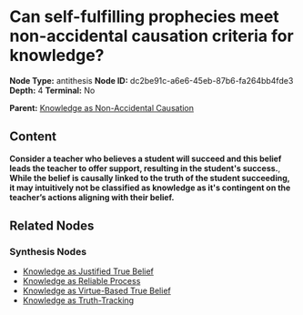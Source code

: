 # Can self-fulfilling prophecies meet non-accidental causation criteria for knowledge?

**Node Type:** antithesis
**Node ID:** dc2be91c-a6e6-45eb-87b6-fa264bb4fde3
**Depth:** 4
**Terminal:** No

**Parent:** [Knowledge as Non-Accidental Causation](knowledge-as-non-accidental-causation-synthesis-e038905b-1835-4397-8a81-d684680e0225.md)

## Content

**Consider a teacher who believes a student will succeed and this belief leads the teacher to offer support, resulting in the student's success.**, **While the belief is causally linked to the truth of the student succeeding, it may intuitively not be classified as knowledge as it's contingent on the teacher’s actions aligning with their belief.**

## Related Nodes

### Synthesis Nodes

- [Knowledge as Justified True Belief](knowledge-as-justified-true-belief-synthesis-c68407ab-937f-4e77-bdc5-aabeeb6f2388.md)
- [Knowledge as Reliable Process](knowledge-as-reliable-process-synthesis-5eac17eb-2916-4938-9395-5750c120bf47.md)
- [Knowledge as Virtue-Based True Belief](knowledge-as-virtue-based-true-belief-synthesis-59c093dd-12bd-4045-8ab0-4444999aacff.md)
- [Knowledge as Truth-Tracking](knowledge-as-truth-tracking-synthesis-d3e57030-d3b9-4a48-892f-a70aafafcb49.md)
